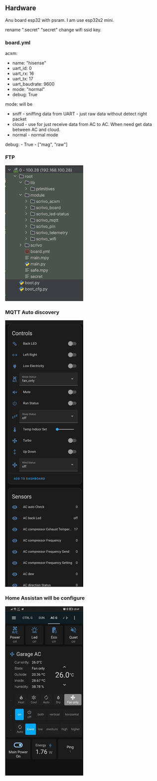 
## Hardware

Anu board esp32 with psram. I am use esp32s2 mini.

rename ".secret" "secret"
change wifi ssid key.

### board.yml
acxm:
  - name: "hisense"
  - uart_id: 0
  - uart_rx: 16
  - uart_tx: 17
  - uart_baudrate: 9600
  - mode: "normal"
  - debug: True


 mode: will be
  - sniff - sniffing data from UART - just raw data without detect right packet
 - cloud - use for just receive data from AC to AC. When need get data between AC and cloud.
 - normal - normal mode

 debug: 
    - True
    - ["mag", "raw"]


### FTP
<img src="doc/ftp.png" width=50% height=50%>


### MQTT Auto discovery

<img src="doc/mqtt.png" width=50% height=50%>

### Home Assistan  will be configure

<img src="doc/image-20220813121245056.png" width=50% height=50%>